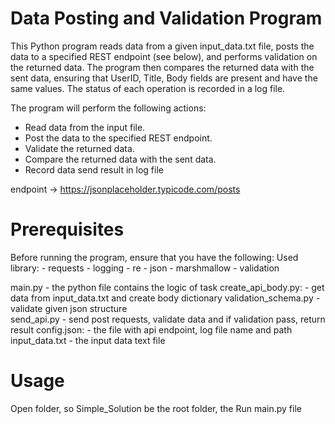 # Data Posting and Validation Program

This Python program reads data from a given input_data.txt file, posts the data to a specified REST endpoint (see below), 
and performs validation on the returned data. The program then compares the returned data with the sent data,
ensuring that UserID, Title, Body fields are present and have the same values.
The status of each operation is recorded in a log file.


The program will perform the following actions:

- Read data from the input file.
- Post the data to the specified REST endpoint.
- Validate the returned data.
- Compare the returned data with the sent data.
- Record data send result in log file

endpoint -> https://jsonplaceholder.typicode.com/posts

# Prerequisites

Before running the program, ensure that you have the following:
Used library:                       - requests
                                    - logging
                                    - re
                                    - json
                                    - marshmallow
                                    - validation

main.py                             - the python file contains the logic of task
create_api_body.py:                 - get data from input_data.txt and create body dictionary
validation_schema.py                - validate given json structure     
send_api.py                         - send post requests, validate data and if validation pass, return result
config.json:                        - the file with api endpoint, log file name and path
input_data.txt                      - the input data text file 

# Usage
Open folder, so Simple_Solution be the root folder,  the Run main.py file
